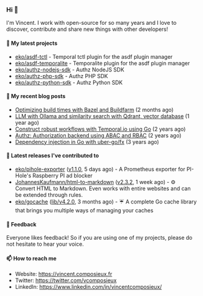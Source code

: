 ### Hi 👋

I'm Vincent. I work with open-source for so many years and I love to discover, contribute and share new things with other developers!

#### 🌱  My latest projects


- [eko/asdf-tctl](https://github.com/eko/asdf-tctl) - Temporal tctl plugin for the asdf plugin manager
- [eko/asdf-temporalite](https://github.com/eko/asdf-temporalite) - Temporalite plugin for the asdf plugin manager
- [eko/authz-nodejs-sdk](https://github.com/eko/authz-nodejs-sdk) - Authz NodeJS SDK
- [eko/authz-php-sdk](https://github.com/eko/authz-php-sdk) - Authz PHP SDK
- [eko/authz-python-sdk](https://github.com/eko/authz-python-sdk) - Authz Python SDK

#### 📜  My recent blog posts


- [Optimizing build times with Bazel and Buildfarm](https://vincent.composieux.fr/article/optimize-build-times-with-bazel-and-buildfarm) (2 months ago)
- [LLM with Ollama and similarity search with Qdrant, vector database](https://vincent.composieux.fr/article/llm-with-ollama-and-similarity-search-with-qdrant-vector-database) (1 year ago)
- [Construct robust workflows with Temporal.io using Go](https://vincent.composieux.fr/article/construct-robust-workflows-with-temporal-using-go) (2 years ago)
- [Authz: Authorization backend using ABAC and RBAC](https://vincent.composieux.fr/article/authz-authorisation-backend-using-rbac-and-abac) (2 years ago)
- [Dependency injection in Go with uber-go/fx](https://vincent.composieux.fr/article/dependency-injection-in-go-with-uber-go-fx) (3 years ago)

#### 🔭  Latest releases I've contributed to


- [eko/pihole-exporter](https://github.com/eko/pihole-exporter) ([v1.1.0](https://github.com/eko/pihole-exporter/releases/tag/v1.1.0), 5 days ago) - A Prometheus exporter for PI-Hole&#39;s Raspberry PI ad blocker
- [JohannesKaufmann/html-to-markdown](https://github.com/JohannesKaufmann/html-to-markdown) ([v2.3.2](https://github.com/JohannesKaufmann/html-to-markdown/releases/tag/v2.3.2), 1 week ago) - ⚙️ Convert HTML to Markdown. Even works with entire websites and can be extended through rules.
- [eko/gocache](https://github.com/eko/gocache) ([lib/v4.2.0](https://github.com/eko/gocache/releases/tag/lib/v4.2.0), 3 months ago) - ☔️ A complete Go cache library that brings you multiple ways of managing your caches

#### 💬  Feedback

Everyone likes feedback! So if you are using one of my projects, please do not hesitate to hear your voice.

#### 📫  How to reach me

- Website: https://vincent.composieux.fr
- Twitter: https://twitter.com/vcomposieux
- LinkedIn: https://www.linkedin.com/in/vincentcomposieux/

